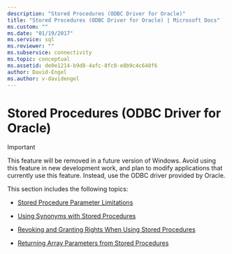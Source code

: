 ```yaml
---
description: "Stored Procedures (ODBC Driver for Oracle)"
title: "Stored Procedures (ODBC Driver for Oracle) | Microsoft Docs"
ms.custom: ""
ms.date: "01/19/2017"
ms.service: sql
ms.reviewer: ""
ms.subservice: connectivity
ms.topic: conceptual
ms.assetid: de0e1214-b9d8-4afc-8fc0-e8b9c4c648f6
author: David-Engel
ms.author: v-davidengel
---
```

# Stored Procedures (ODBC Driver for Oracle)
> [!IMPORTANT]  
>  This feature will be removed in a future version of Windows. Avoid using this feature in new development work, and plan to modify applications that currently use this feature. Instead, use the ODBC driver provided by Oracle.  
  
 This section includes the following topics:  
  
-   [Stored Procedure Parameter Limitations](../../odbc/microsoft/stored-procedure-parameter-limitations.md)  
  
-   [Using Synonyms with Stored Procedures](../../odbc/microsoft/using-synonyms-with-stored-procedures.md)  
  
-   [Revoking and Granting Rights When Using Stored Procedures](../../odbc/microsoft/revoking-and-granting-rights-when-using-stored-procedures.md)  
  
-   [Returning Array Parameters from Stored Procedures](../../odbc/microsoft/returning-array-parameters-from-stored-procedures.md)
